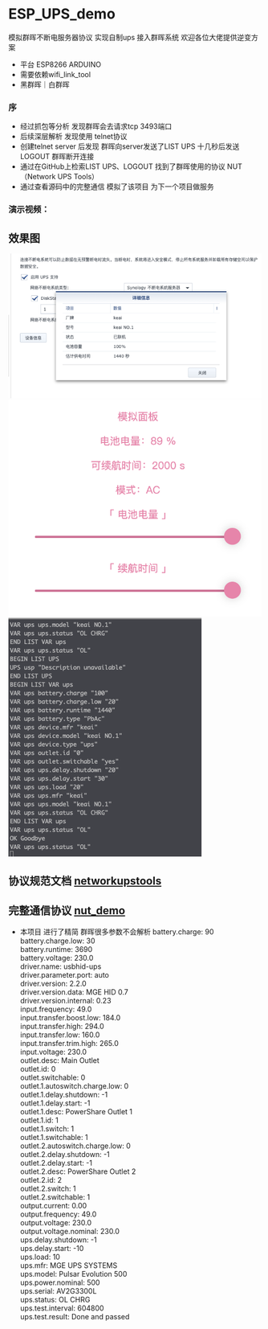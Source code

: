 # ESP_UPS_demo
 模拟群晖不断电服务器协议 实现自制ups 接入群晖系统 欢迎各位大佬提供逆变方案
 * 平台 ESP8266 ARDUINO
 * 需要依赖wifi_link_tool
 * 黑群晖｜白群晖
 
 ### 序
 * 经过抓包等分析 发现群晖会去请求tcp 3493端口 
 * 后续深层解析 发现使用 telnet协议 
 * 创建telnet server 后发现 群晖向server发送了LIST UPS  十几秒后发送LOGOUT 群晖断开连接 
 * 通过在GitHub上检索LIST UPS、LOGOUT 找到了群晖使用的协议 NUT （Network UPS Tools）
 * 通过查看源码中的完整通信 模拟了该项目 为下一个项目做服务 
 
 ### 演示视频：
 
  ## 效果图
 ![img](./img/1.png)
 ![img](./img/2.png)
 ![img](./img/3.png)
 
 ## 协议规范文档 [networkupstools](https://networkupstools.org/docs/developer-guide.chunked/ar01s09.html#_list)
 ## 完整通信协议 [nut_demo](https://github.com/networkupstools/nut/blob/master/data/evolution500.seq)
 * 本项目 进行了精简 群晖很多参数不会解析 
battery.charge: 90  
battery.charge.low: 30  
battery.runtime: 3690  
battery.voltage: 230.0  
driver.name: usbhid-ups  
driver.parameter.port: auto  
driver.version: 2.2.0  
driver.version.data: MGE HID 0.7  
driver.version.internal: 0.23  
input.frequency: 49.0  
input.transfer.boost.low: 184.0  
input.transfer.high: 294.0  
input.transfer.low: 160.0  
input.transfer.trim.high: 265.0  
input.voltage: 230.0  
outlet.desc: Main Outlet  
outlet.id: 0  
outlet.switchable: 0  
outlet.1.autoswitch.charge.low: 0  
outlet.1.delay.shutdown: -1  
outlet.1.delay.start: -1  
outlet.1.desc: PowerShare Outlet 1  
outlet.1.id: 1  
outlet.1.switch: 1  
outlet.1.switchable: 1  
outlet.2.autoswitch.charge.low: 0  
outlet.2.delay.shutdown: -1  
outlet.2.delay.start: -1  
outlet.2.desc: PowerShare Outlet 2  
outlet.2.id: 2  
outlet.2.switch: 1  
outlet.2.switchable: 1  
output.current: 0.00  
output.frequency: 49.0  
output.voltage: 230.0  
output.voltage.nominal: 230.0  
ups.delay.shutdown: -1  
ups.delay.start: -10  
ups.load: 10  
ups.mfr: MGE UPS SYSTEMS  
ups.model: Pulsar Evolution 500  
ups.power.nominal: 500  
ups.serial: AV2G3300L  
ups.status: OL CHRG  
ups.test.interval: 604800  
ups.test.result: Done and passed  

